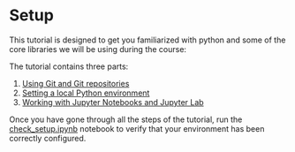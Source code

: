 # Setup

This tutorial is designed to get you familiarized with python and some of the core libraries we will be using during the course:

The tutorial contains three parts:

1. [Using Git and Git repositories](./git.md)
2. [Setting a local Python environment](./python.md)
3. [Working with Jupyter Notebooks and Jupyter Lab](./jupyter.md)

Once you have gone through all the steps of the tutorial, run the [check_setup.ipynb](./check_setup.ipynb) notebook to verify that your environment has been correctly configured.

